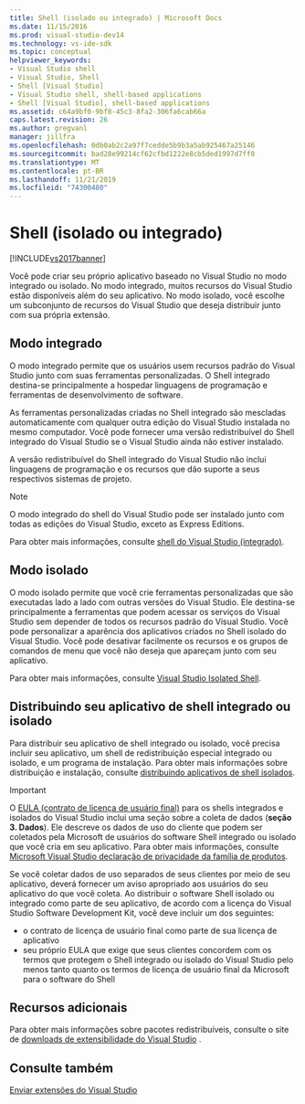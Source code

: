 ```yaml
---
title: Shell (isolado ou integrado) | Microsoft Docs
ms.date: 11/15/2016
ms.prod: visual-studio-dev14
ms.technology: vs-ide-sdk
ms.topic: conceptual
helpviewer_keywords:
- Visual Studio shell
- Visual Studio, Shell
- Shell [Visual Studio]
- Visual Studio shell, shell-based applications
- Shell [Visual Studio], shell-based applications
ms.assetid: c64a9bf0-9bf8-45c3-8fa2-306fa6cab66a
caps.latest.revision: 26
ms.author: gregvanl
manager: jillfra
ms.openlocfilehash: 0db0ab2c2a97f7cedde5b9b3a5ab925467a25146
ms.sourcegitcommit: bad28e99214cf62cfbd1222e8cb5ded1997d7ff0
ms.translationtype: MT
ms.contentlocale: pt-BR
ms.lasthandoff: 11/21/2019
ms.locfileid: "74300480"
---
```

# <a name="shell-isolated-or-integrated"></a>Shell (isolado ou integrado)
[!INCLUDE[vs2017banner](../includes/vs2017banner.md)]

Você pode criar seu próprio aplicativo baseado no Visual Studio no modo integrado ou isolado. No modo integrado, muitos recursos do Visual Studio estão disponíveis além do seu aplicativo. No modo isolado, você escolhe um subconjunto de recursos do Visual Studio que deseja distribuir junto com sua própria extensão.  
  
## <a name="integrated-mode"></a>Modo integrado  
 O modo integrado permite que os usuários usem recursos padrão do Visual Studio junto com suas ferramentas personalizadas. O Shell integrado destina-se principalmente a hospedar linguagens de programação e ferramentas de desenvolvimento de software.  
  
 As ferramentas personalizadas criadas no Shell integrado são mescladas automaticamente com qualquer outra edição do Visual Studio instalada no mesmo computador. Você pode fornecer uma versão redistribuível do Shell integrado do Visual Studio se o Visual Studio ainda não estiver instalado.  
  
 A versão redistribuível do Shell integrado do Visual Studio não inclui linguagens de programação e os recursos que dão suporte a seus respectivos sistemas de projeto.  
  
> [!NOTE]
> O modo integrado do shell do Visual Studio pode ser instalado junto com todas as edições do Visual Studio, exceto as Express Editions.  
  
 Para obter mais informações, consulte [shell do Visual Studio (integrado)](../extensibility/visual-studio-shell-integrated.md).  
  
## <a name="isolated-mode"></a>Modo isolado  
 O modo isolado permite que você crie ferramentas personalizadas que são executadas lado a lado com outras versões do Visual Studio. Ele destina-se principalmente a ferramentas que podem acessar os serviços do Visual Studio sem depender de todos os recursos padrão do Visual Studio. Você pode personalizar a aparência dos aplicativos criados no Shell isolado do Visual Studio. Você pode desativar facilmente os recursos e os grupos de comandos de menu que você não deseja que apareçam junto com seu aplicativo.  
  
 Para obter mais informações, consulte [Visual Studio Isolated Shell](../extensibility/visual-studio-isolated-shell.md).  
  
## <a name="distributing-your-integrated-or-isolated-shell-application"></a>Distribuindo seu aplicativo de shell integrado ou isolado  
 Para distribuir seu aplicativo de shell integrado ou isolado, você precisa incluir seu aplicativo, um shell de redistribuição especial integrado ou isolado, e um programa de instalação. Para obter mais informações sobre distribuição e instalação, consulte [distribuindo aplicativos de shell isolados](../extensibility/distributing-isolated-shell-applications.md).  
  
> [!IMPORTANT]
> O [EULA (contrato de licença de usuário final)](https://www.visualstudio.com/support/legal/mt171552) para os shells integrados e isolados do Visual Studio inclui uma seção sobre a coleta de dados (**seção 3. Dados**).  Ele descreve os dados de uso do cliente que podem ser coletados pela Microsoft de usuários do software Shell integrado ou isolado que você cria em seu aplicativo. Para obter mais informações, consulte [Microsoft Visual Studio declaração de privacidade da família de produtos](https://www.visualstudio.com/dn948229).  
> 
> Se você coletar dados de uso separados de seus clientes por meio de seu aplicativo, deverá fornecer um aviso apropriado aos usuários do seu aplicativo do que você coleta.  Ao distribuir o software Shell isolado ou integrado como parte de seu aplicativo, de acordo com a licença do Visual Studio Software Development Kit, você deve incluir um dos seguintes:  
> 
> - o contrato de licença de usuário final como parte de sua licença de aplicativo  
> - seu próprio EULA que exige que seus clientes concordem com os termos que protegem o Shell integrado ou isolado do Visual Studio pelo menos tanto quanto os termos de licença de usuário final da Microsoft para o software do Shell  
  
## <a name="additional-resources"></a>Recursos adicionais  
 Para obter mais informações sobre pacotes redistribuíveis, consulte o site de [downloads de extensibilidade do Visual Studio](https://go.microsoft.com/fwlink/?LinkID=119298) .  
  
## <a name="see-also"></a>Consulte também  
 [Enviar extensões do Visual Studio](../extensibility/shipping-visual-studio-extensions.md)
